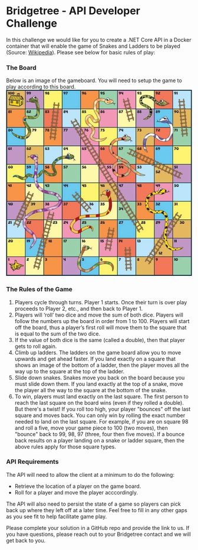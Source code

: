 # Bridgetree - API Developer Challenge
In this challenge we would like for you to create a .NET Core API in a Docker container that will enable the game of Snakes and Ladders to be played (Source: [Wikipedia](https://en.wikipedia.org/wiki/Snakes_and_Ladders)). Please see below for basic rules of play:

### The Board
Below is an image of the gameboard. You will need to setup the game to play according to this board. 
![SnakesAndLaddersGameBoard](/sandl.jpg)
 
### The Rules of the Game
1.	Players cycle through turns. Player 1 starts. Once their turn is over play proceeds to Player 2, etc., and then back to Player 1. 
2.	Players will ‘roll’ two dice and move the sum of both dice. Players will follow the numbers up the board in order from 1 to 100. Players will start off the board, thus a player’s first roll will move them to the square that is equal to the sum of the two dice.
3.	If the value of both dice is the same (called a double), then that player gets to roll again.
4.	Climb up ladders. The ladders on the game board allow you to move upwards and get ahead faster. If you land exactly on a square that shows an image of the bottom of a ladder, then the player moves all the way up to the square at the top of the ladder. 
5.	Slide down snakes. Snakes move you back on the board because you must slide down them. If you land exactly at the top of a snake, move the player all the way to the square at the bottom of the snake.
6.	To win, players must land exactly on the last square. The first person to reach the last square on the board wins (even if they rolled a double). But there's a twist! If you roll too high, your player "bounces" off the last square and moves back. You can only win by rolling the exact number needed to land on the last square. For example, if you are on square 98 and roll a five, move your game piece to 100 (two moves), then "bounce" back to 99, 98, 97 (three, four then five moves). If a bounce back results on a player landing on a snake or ladder square, then the above rules apply for those square types.

### API Requirements
The API will need to allow the client at a minimum to do the following:
* Retrieve the location of a player on the game board.
* Roll for a player and move the player acccordingly.

The API will also need to persist the state of a game so players can pick back up where they left off at a later time. Feel free to fill in any other gaps as you see fit to help facilitate game play.

Please complete your solution in a GitHub repo and provide the link to us. If you have questions, please reach out to your Bridgetree contact and we will get back to you.
